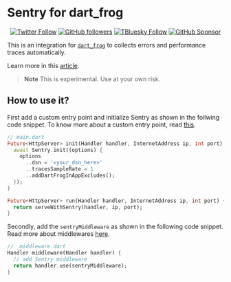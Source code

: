 # Sentry for dart_frog

<p align="center">
  <a href="https://twitter.com/ue_man"><img src="https://img.shields.io/twitter/follow/ue_man?style=social" alt="Twitter Follow"></a>
  <a href="https://github.com/ueman"><img src="https://img.shields.io/github/followers/ueman?style=social" alt="GitHub followers"></a>
  <a href="https://bsky.app/profile/uekoetter.dev"><img src="https://img.shields.io/badge/Follow%20on%20Bluesky-08f" alt="TBluesky Follow"></a>
  <a href="https://github.com/sponsors/ueman"><img src="https://img.shields.io/badge/Sponsor-30363D?style=flat&logo=GitHub-Sponsors&logoColor=#EA4AAA" alt="GitHub Sponsor"></a>
</p>

This is an integration for [`dart_frog`](https://pub.dev/packages/dart_frog) to collects errors and performance traces automatically.

Learn more in this [article](https://medium.com/@jonasuekoetter/bridging-the-gap-distributed-tracing-for-flutter-and-backend-4943799b0ea9).

> **Note**
> This is experimental. Use at your own risk.

## How to use it?

First add a custom entry point and initialize Sentry as shown in the follwing code snippet. To know more about a custom entry point, read [this](https://dartfrog.vgv.dev/docs/advanced/custom_entrypoint).
```dart
// main.dart
Future<HttpServer> init(Handler handler, InternetAddress ip, int port) async {
  await Sentry.init((options) {
    options
      ..dsn = '<your_dsn_here>'
      ..tracesSampleRate = 1
      ..addDartFrogInAppExcludes();
  });
}

Future<HttpServer> run(Handler handler, InternetAddress ip, int port) {
  return serveWithSentry(handler, ip, port);
}
```

Secondly, add the `sentryMiddleware` as shown in the following code snippet. Read more about middlewares [here](https://dartfrog.vgv.dev/docs/basics/middleware). 
```dart
// _middleware.dart
Handler middleware(Handler handler) {
  // add Sentry middleware
  return handler.use(sentryMiddleware);
}
```